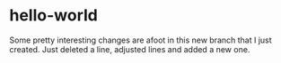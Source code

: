 # hello-world
Some pretty interesting changes are afoot  in this new branch that I just created.
Just deleted a line, adjusted lines and added a new one.
